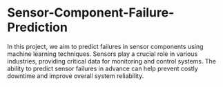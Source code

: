 # Sensor-Component-Failure-Prediction
In this project, we aim to predict failures in sensor components using machine learning techniques. Sensors play a crucial role in various industries, providing critical data for monitoring and control systems. The ability to predict sensor failures in advance can help prevent costly downtime and improve overall system reliability.
